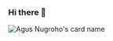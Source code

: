 ### Hi there 👋


<!-- **Blackscarft/Blackscarft** is a ✨ _special_ ✨ repository because its `README.md` (this file) appears on your GitHub profile. -->

<!-- Here are some ideas to get you started:

- 🔭 I’m currently working on ...
- 🌱 I’m currently learning ...
- 👯 I’m looking to collaborate on ...
- 🤔 I’m looking for help with ...
- 💬 Ask me about ...
- 📫 How to reach me: ...
- 😄 Pronouns: ...
- ⚡ Fun fact: ... -->

![Agus Nugroho's card name](https://cardivo.vercel.app/api?name=Agus%20Nugroho&description=Hi,%20i%27m%20a%20web%20developer%20and%20i%27m%2022%20y.o.%20nice%20to%20meet%20you%20F0%9F%91%8B&image=https://avatars.githubusercontent.com/u/41666556?v=4&Instagram=agus_nugrh&github=Blackscarft&pattern=Topography&colorPattern=%23eaeaea)
